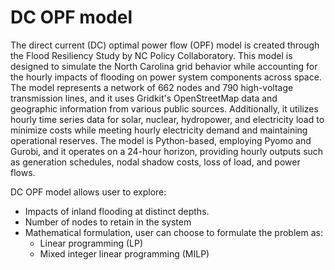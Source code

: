 # DC OPF model

The direct current (DC) optimal power flow (OPF) model is created through the Flood Resiliency Study by NC Policy Collaboratory. This model is designed to simulate the North Carolina grid behavior while accounting for the hourly impacts of flooding on power system components across space. The model represents a network of 662 nodes and 790 high-voltage transmission lines, and it uses Gridkit's OpenStreetMap data and geographic information from various public sources. Additionally, it utilizes hourly time series data for solar, nuclear, hydropower, and electricity load to minimize costs while meeting hourly electricity demand and maintaining operational reserves. The model is Python-based, employing Pyomo and Gurobi, and it operates on a 24-hour horizon, providing hourly outputs such as generation schedules, nodal shadow costs, loss of load, and power flows.

DC OPF model allows user to explore:
* Impacts of inland flooding at distinct depths. 
* Number of nodes to retain in the system
* Mathematical formulation, user can choose to formulate the problem as:
  * Linear programming (LP)
  * Mixed integer linear programming (MILP)



